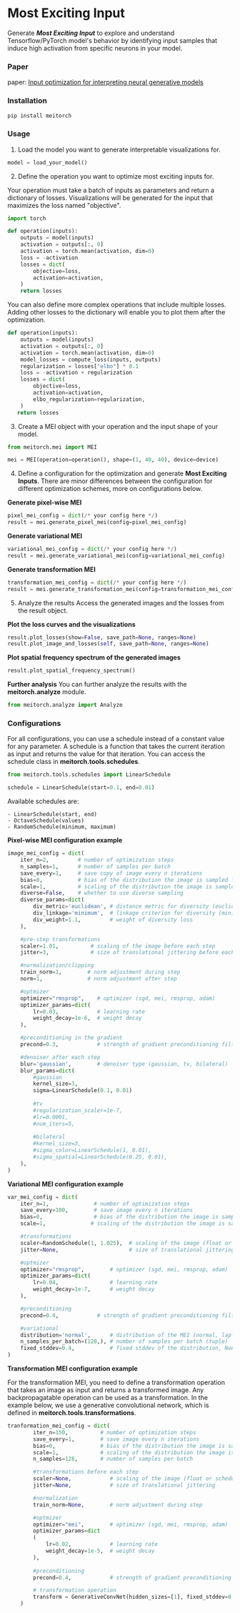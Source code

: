 # Most Exciting Input
Generate ***Most Exciting Input*** to explore and understand Tensorflow/PyTorch model's behavior by identifying input samples that induce high activation from specific neurons in your model.

### Paper
paper: [Input optimization for interpreting neural generative models](https://lacykaltgr.github.io/assets/pdf/TDK2023.pdf)

### Installation
```bash
pip install meitorch
```

### Usage

1. Load the model you want to generate interpretable visualizations for.

```python
model = load_your_model()
```

2. Define the operation you want to optimize most exciting inputs for.

Your operation must take a batch of inputs as parameters and return a dictionary of losses. 
Visualizations will be generated for the input that maximizes the loss named "objective".


```python
import torch

def operation(inputs):
    outputs = model(inputs)
    activation = outputs[:, 0]
    activation = torch.mean(activation, dim=0)
    loss = -activation
    losses = dict(
        objective=loss,
        activation=activation,
    )
    return losses
```

You can also define more complex operations that include multiple losses. 
Adding other losses to the dictionary will enable you to plot them after the optimization.

```python   
def operation(inputs):
    outputs = model(inputs)
    activation = outputs[:, 0]
    activation = torch.mean(activation, dim=0)
    model_losses = compute_loss(inputs, outputs)
    regularization = losses["elbo"] * 0.1
    loss = -activation + regularization
    losses = dict(
        objective=loss,
        activation=activation,
        elbo_regularization=regularization,
    )
   return losses
```

3. Create a MEI object with your operation and the input shape of your model.

```python
from meitorch.mei import MEI

mei = MEI(operation=operation(), shape=(1, 40, 40), device=device)
```

4. Define a configuration for the optimization and generate **Most Exciting Inputs**.
There are minor differences between the configuration for different optimization schemes, more on configurations below.

**Generate pixel-wise MEI**
```python
pixel_mei_config = dict(/* your config here */)
result = mei.generate_pixel_mei(config=pixel_mei_config)
```
**Generate variational MEI**
```python
variational_mei_config = dict(/* your config here */)
result = mei.generate_variational_mei(config=variational_mei_config)
```

**Generate transformation MEI**
```python
transformation_mei_config = dict(/* your config here */)
result = mei.generate_transformation_mei(config=transformation_mei_config)
```

5. Analyze the results
Access the generated images and the losses from the result object.

**Plot the loss curves and the visualizations**
```python
result.plot_losses(show=False, save_path=None, ranges=None)
result.plot_image_and_losses(self, save_path=None, ranges=None)
```

**Plot spatial frequency spectrum of the generated images**
```python
result.plot_spatial_frequency_spectrum()
```
**Further analysis**
You can further analyze the results with the **meitorch.analyze** module.
```python
from meitorch.analyze import Analyze
```

### Configurations

For all configurations, you can use a schedule instead of a constant value for any parameter.
A schedule is a function that takes the current iteration as input and returns the value for that iteration.
You can access the schedule class in **meitorch.tools.schedules**.
```python
from meitorch.tools.schedules import LinearSchedule

schedule = LinearSchedule(start=0.1, end=0.01)
```
Available schedules are:
```
- LinearSchedule(start, end)
- OctaveSchedule(values)
- RandomSchedule(minimum, maximum)
```

**Pixel-wise MEI configuration example**

```python
image_mei_config = dict(
    iter_n=2,         # number of optimization steps
    n_samples=1,      # number of samples per batch
    save_every=1,     # save copy of image every n iterations
    bias=0,           # bias of the distribution the image is sampled from
    scale=1,          # scaling of the distribution the image is sampled from
    diverse=False,    # whether to use diverse sampling
    diverse_params=dict(
        div_metric='euclidean', # distance metric for diversity (euclidean, cosine, correlation)
        div_linkage='minimum',  # linkage criterion for diversity (minimum, average)
        div_weight=1.1,         # weight of diversity loss
    ),

    #pre-step transformations
    scaler=1.01,          # scaling of the image before each step
    jitter=3,             # size of translational jittering before each step

    #normalization/clipping
    train_norm=1,        # norm adjustment during step
    norm=1,              # norm adjustment after step

    #optmizer
    optimizer="rmsprop",    # optimizer (sgd, mei, rmsprop, adam)
    optimizer_params=dict(
        lr=0.03,            # learning rate
        weight_decay=1e-6,  # weight decay
    ),

    #preconditioning in the gradient
    precond=0.3,            # strength of gradient preconditioning filter falloff (float or schedule)

    #denoiser after each step
    blur='gaussian',        # denoiser type (gaussian, tv, bilateral)
    blur_params=dict(
        #gaussian
        kernel_size=3,
        sigma=LinearSchedule(0.1, 0.01)
        
        #tv
        #regularization_scaler=1e-7,
        #lr=0.0001,
        #num_iters=5,
        
        #bilateral
        #kernel_size=3,
        #sigma_color=LinearSchedule(1, 0.01),
        #sigma_spatial=LinearSchedule(0.25, 0.01),
    ),
)
```

**Variational MEI configuration example**

```python
var_mei_config = dict(
    iter_n=1,              # number of optimization steps
    save_every=100,        # save image every n iterations
    bias=0,                # bias of the distribution the image is sampled from
    scale=1,              # scaling of the distribution the image is sampled from

    #transformations
    scaler=RandomSchedule(1, 1.025),  # scaling of the image (float or schedule)
    jitter=None,                      # size of translational jittering

    #optmizer
    optimizer="rmsprop",        # optimizer (sgd, mei, rmsprop, adam)
    optimizer_params=dict(   
        lr=0.04,                # learning rate
        weight_decay=1e-7,      # weight decay
    ),

    #preconditioning
    precond=0.4,            # strength of gradient preconditioning filter

    #variational
    distribution='normal',      # distribution of the MEI (normal, laplace)
    n_samples_per_batch=(128,), # number of samples per batch (tuple)
    fixed_stddev=0.4,           # fixed stddev of the distribution, None for learned stddev
)
```

**Transformation MEI configuration example**

For the transformation MEI, you need to define a transformation operation that takes an image as input and returns a transformed image. 
Any backpropagatable operation can be used as a transformation. In the example below, we use a generative convolutional network, which is defined in **meitorch.tools.transformations**.

```python
tranformation_mei_config = dict(
        iter_n=150,          # number of optimization steps
        save_every=1,        # save image every n iterations
        bias=0,              # bias of the distribution the image is sampled from
        scale=1,             # scaling of the distribution the image is sampled from
        n_samples=128,       # number of samples per batch

        #transformations before each step
        scaler=None,            # scaling of the image (float or schedule)
        jitter=None,            # size of translational jittering

        #normalization
        train_norm=None,        # norm adjustment during step

        #optmizer
        optimizer="mei",        # optimizer (sgd, mei, rmsprop, adam)
        optimizer_params=dict
        (
            lr=0.02,            # learning rate
            weight_decay=1e-5,  # weight decay
        ),
    
        #preconditioning
        precond=0.4,            # strength of gradient preconditioning filter

        # transformation operation
        transform = GenerativeConvNet(hidden_sizes=[1], fixed_stddev=0.6, kernel_size=9,  activation=torch.nn.ReLU(), activate_output=False, shape=(1, 40, 40))
    )
```